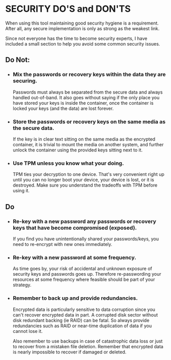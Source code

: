 SECURITY DO'S and DON'TS
===

When using this tool maintaining good security hygiene is a requirement. After all, any secure implementation is only as strong as the weakest link.

Since not everyone has the time to become security experts, I have included a small section to help you avoid some common security issues.

## Do Not:
- ### Mix the passwords or recovery keys within the data they are securing.
  Passwords must always be separated from the secure data and always handled out-of-band. It also goes without saying if the only place you have stored your keys is inside the container, once the container is locked your keys (and the data) are lost forever.

- ### Store the passwords or recovery keys on the same media as the secure data.
    If the key is in clear text sitting on the same media as the encrypted container, it is trivial to mount the media on another system, and further unlock the container using the provided keys sitting next to it.

- ### Use TPM unless you know what your doing.
    TPM ties your decryption to one device. That's very convenient right up until you can no longer boot your device, your device is lost, or it is destroyed. Make sure you understand the tradeoffs with TPM before using it.

## Do
- ### Re-key with a new password any passwords or recovery keys that have become compromised (exposed).
    If you find you have unintentionally shared your passwords/keys, you need to re-encrypt with new ones immediately.

- ### Re-key with a new password at some frequency.
    As time goes by, your risk of accidental and unknown exposure of security keys and passwords goes up. Therefore re-passwording your resources at some frequency where feasible should be part of your strategy.

- ### Remember to back up and provide redundancies.
    Encrypted data is particularly sensitive to data corruption since you can't recover encrypted data in part. A corrupted disk sector without disk redundant backing (ie RAID) can be fatal. So always provide redundancies such as RAID or near-time duplication of data if you cannot lose it.
    
    Also remember to use backups in case of catastrophic data loss or just to recover from a mistaken file deletion. Remember that encrypted data is nearly impossible to recover if damaged or deleted.